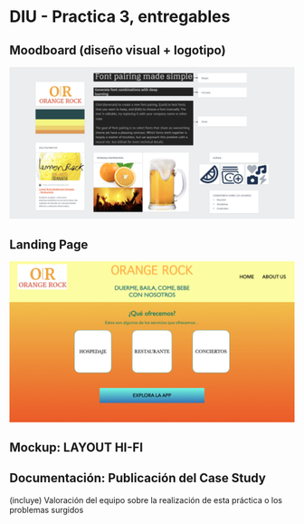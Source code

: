 # DIU - Practica 3, entregables

## Moodboard (diseño visual + logotipo)   
![alt text](https://github.com/PedroCapilla/DIU/blob/master/P3/MoodBoard.png)
## Landing Page
![alt text](https://github.com/PedroCapilla/DIU/blob/master/P3/LandingPage.001.jpeg)

## Mockup: LAYOUT HI-FI


## Documentación: Publicación del Case Study


(incluye) Valoración del equipo sobre la realización de esta práctica o los problemas surgidos
 

